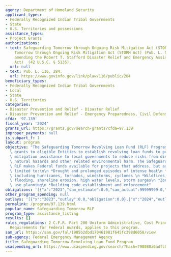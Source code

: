 ```yaml
---
agency: Department of Homeland Security
applicant_types:
- Federally Recognized Indian Tribal Governments
- State
- U.S. Territories and possessions
assistance_types:
- Project Grants
authorizations:
- text: Safeguarding Tomorrow through Ongoing Risk Mitigation Act (STORM Act), Safeguarding
    Tomorrow through Ongoing Risk Mitigation Act (STORM Act) (Pub. L. No. 116-284),
    amending the Robert T. Stafford Disaster Relief and Emergency Assistance Act (Stafford
    Act)  (42 U.S.C. § 5135).
  url: null
- text: Pub. L. 116, 284.
  url: https://www.govinfo.gov/link/plaw/116/public/284
beneficiary_types:
- Federally Recognized Indian Tribal Governments
- Local
- State
- U.S. Territories
categories:
- Disaster Prevention and Relief - Disaster Relief
- Disaster Prevention and Relief - Emergency Preparedness, Civil Defense
cfda: '97.139'
fiscal_year: '2024'
grants_url: https://grants.gov/search-grants?cfda=97.139
improper_payments: null
is_subpart_f: 1
layout: program
objective: "The Safeguarding Tomorrow Revolving Loan Fund (RLF) Program provides capitalization\
  \ grants to eligible Entities to establish revolving loan funds to provide hazard\
  \ mitigation assistance to local governments to reduce risks from disasters and\
  \ natural hazards and other related environmental harm. The Safeguarding Tomorrow\
  \ RLF makes Federal funds available for projects that address, but are not necessarily\
  \ limited to:\n\n *Drought and prolonged episodes of intense heat\n *Severe storms,\
  \ including hurricanes, tornados, windstorms, cyclones \n *Wildfires, earthquakes,\
  \ flooding, shoreline erosion, high water levels, storm surges\n *Zoning and land\
  \ use planning\n *Building code establishment and enforcement"
obligations: '[{"x":"2023","sam_estimate":0.0,"sam_actual":99999999.0,"usa_spending_actual":0.0},{"x":"2024","sam_estimate":0.0,"sam_actual":0.0,"usa_spending_actual":37982615.0},{"x":"2025","sam_estimate":0.0,"sam_actual":0.0,"usa_spending_actual":12013846.0}]'
other_program_spending: null
outlays: '[{"x":"2023","outlay":0.0,"obligation":0.0},{"x":"2024","outlay":0.0,"obligation":37982615.0},{"x":"2025","outlay":0.0,"obligation":12013846.0}]'
permalink: /program/97.139.html
popular_name: Safeguarding Tomorrow RLF
program_type: assistance_listing
results: []
rules_regulations: 2 C.F.R. Part 200 Uniform Administrative, Cost Principles and Audit
  Requirements for Federal Awards, applies to this program.
sam_url: https://sam.gov/fal/1985b2dbd170461981f645fc398d6058/view
sub-agency: Federal Emergency Management Agency
title: Safeguarding Tomorrow Revolving Loan Fund Program
usaspending_url: https://www.usaspending.gov/search/?hash=798080a6adfc07008f5ffd71eca38c18
---
```

